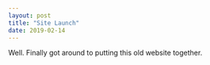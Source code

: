 ```yaml
---
layout: post
title: "Site Launch"
date: 2019-02-14
---
```


Well. Finally got around to putting this old website together. 
